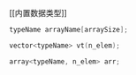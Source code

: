 [[内置数据类型]]

```C++
typeName arrayName[arraySize];

vector<typeName> vt(n_elem);

array<typeName, n_elem> arr;
```